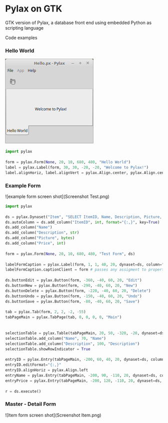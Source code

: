 # Pylax on GTK
GTK version of Pylax, a database front end using embedded Python as scripting language

Code examples

### Hello World

![Hello World screen shot](Screenshot%20Hello.png)

```python
import pylax

form = pylax.Form(None, 20, 10, 680, 480, "Hello World")
label = pylax.Label(form, 30, 30, -20, -20, "Welcome to Pylax!")
label.alignHoriz, label.alignVert = pylax.Align.center, pylax.Align.center
```

### Example Form

![example form screen shot](Screenshot Test.png)

```python
import pylax

ds = pylax.Dynaset("Item", "SELECT ItemID, Name, Description, Picture, Price FROM Item;")
ds.autoColumn = ds.add_column("ItemID", int, format="{:,}", key=True)
ds.add_column("Name")
ds.add_column("Description", str)
ds.add_column("Picture", bytes)
ds.add_column("Price", int)

form = pylax.Form(None, 20, 10, 680, 480, "Test Form", ds)

labelFormCaption = pylax.Label(form, 1, 1, 40, 20, dynaset=ds, column="Name", visible=False)
labelFormCaption.captionClient = form # passes any assigment to property 'data' on to property 'caption' of the captionClient

ds.buttonEdit = pylax.Button(form, -360, -40, 60, 20, "Edit")
ds.buttonNew = pylax.Button(form, -290, -40, 60, 20, "New")
ds.buttonDelete = pylax.Button(form, -220, -40, 60, 20, "Delete")
ds.buttonUndo = pylax.Button(form, -150, -40, 60, 20, "Undo")
ds.buttonSave = pylax.Button(form, -80, -40, 60, 20, "Save")

tab = pylax.Tab(form, 2, 2, -2, -55)
tabPageMain = pylax.TabPage(tab, 0, 0, 0, 0, "Main")


selectionTable = pylax.Table(tabPageMain, 20, 50, -320, -20, dynaset=ds, label = pylax.Label(tabPageMain, 20, 20, 90, 20, "Select:"))
selectionTable.add_column("Name", 70, "Name")
selectionTable.add_column("Description", 100, "Description")
selectionTable.showRowIndicator = True

entryID = pylax.Entry(tabPageMain, -200, 60, 40, 20, dynaset=ds, column="ItemID", dataType=int, label = pylax.Label(tabPageMain, -300, 60, 70, 20, "ID"))
entryID.editFormat="{:,}"
entryID.alignHoriz = pylax.Align.left
entryName = pylax.Entry(tabPageMain, -200, 90, -110, 20, dynaset=ds, column="Name", dataType=str, label = pylax.Label(tabPageMain, -300, 90, 70, 20, "Name"))
entryPrice = pylax.Entry(tabPageMain, -200, 120, -110, 20, dynaset=ds, column="Price", dataType=int, label = pylax.Label(tabPageMain, -300, 120, 70, 20, "Price"))

r = ds.execute()
```

### Master - Detail Form

![Item form screen shot](Screenshot Item.png)


